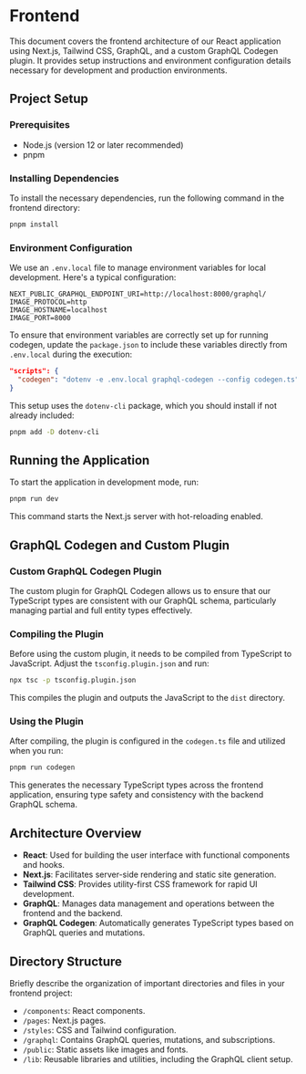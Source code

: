 # Frontend

This document covers the frontend architecture of our React application using Next.js, Tailwind CSS, GraphQL, and a custom GraphQL Codegen plugin. It provides setup instructions and environment configuration details necessary for development and production environments.

## Project Setup

### Prerequisites

- Node.js (version 12 or later recommended)
- pnpm

### Installing Dependencies

To install the necessary dependencies, run the following command in the frontend directory:

```bash
pnpm install
```

### Environment Configuration

We use an `.env.local` file to manage environment variables for local development. Here's a typical configuration:

```plaintext
NEXT_PUBLIC_GRAPHQL_ENDPOINT_URI=http://localhost:8000/graphql/
IMAGE_PROTOCOL=http
IMAGE_HOSTNAME=localhost
IMAGE_PORT=8000
```

To ensure that environment variables are correctly set up for running codegen, update the `package.json` to include these variables directly from `.env.local` during the execution:

```json
"scripts": {
  "codegen": "dotenv -e .env.local graphql-codegen --config codegen.ts"
}
```

This setup uses the `dotenv-cli` package, which you should install if not already included:

```bash
pnpm add -D dotenv-cli
```

## Running the Application

To start the application in development mode, run:

```bash
pnpm run dev
```

This command starts the Next.js server with hot-reloading enabled.

## GraphQL Codegen and Custom Plugin

### Custom GraphQL Codegen Plugin

The custom plugin for GraphQL Codegen allows us to ensure that our TypeScript types are consistent with our GraphQL schema, particularly managing partial and full entity types effectively.

### Compiling the Plugin

Before using the custom plugin, it needs to be compiled from TypeScript to JavaScript. Adjust the `tsconfig.plugin.json` and run:

```bash
npx tsc -p tsconfig.plugin.json
```

This compiles the plugin and outputs the JavaScript to the `dist` directory.

### Using the Plugin

After compiling, the plugin is configured in the `codegen.ts` file and utilized when you run:

```bash
pnpm run codegen
```

This generates the necessary TypeScript types across the frontend application, ensuring type safety and consistency with the backend GraphQL schema.

## Architecture Overview

- **React**: Used for building the user interface with functional components and hooks.
- **Next.js**: Facilitates server-side rendering and static site generation.
- **Tailwind CSS**: Provides utility-first CSS framework for rapid UI development.
- **GraphQL**: Manages data management and operations between the frontend and the backend.
- **GraphQL Codegen**: Automatically generates TypeScript types based on GraphQL queries and mutations.

## Directory Structure

Briefly describe the organization of important directories and files in your frontend project:

- `/components`: React components.
- `/pages`: Next.js pages.
- `/styles`: CSS and Tailwind configuration.
- `/graphql`: Contains GraphQL queries, mutations, and subscriptions.
- `/public`: Static assets like images and fonts.
- `/lib`: Reusable libraries and utilities, including the GraphQL client setup.

